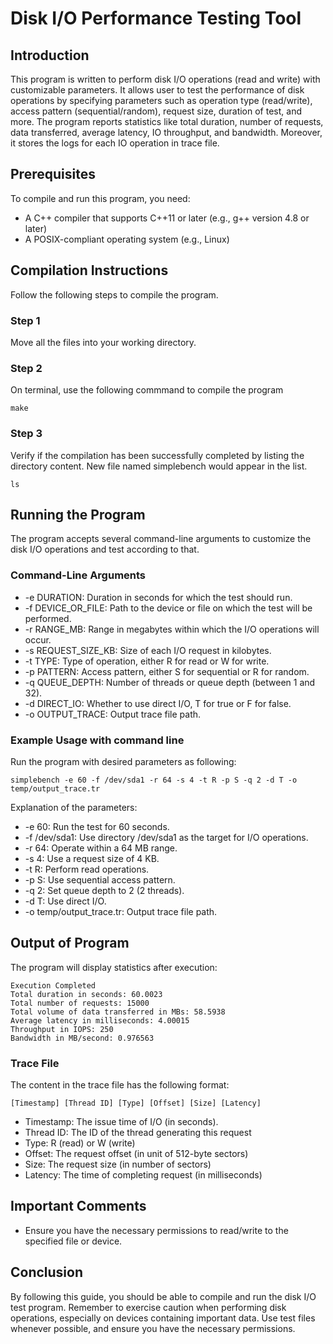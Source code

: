 # Disk I/O Performance Testing Tool

## Introduction

This program is written to perform disk I/O operations (read and write) with customizable parameters. It allows user to test the performance of disk operations by specifying parameters such as operation type (read/write), access pattern (sequential/random), request size, duration of test, and more. The program reports statistics like total duration, number of requests, data transferred, average latency, IO throughput, and bandwidth. Moreover, it stores the logs for each IO operation in trace file.

## Prerequisites

To compile and run this program, you need:
* A C++ compiler that supports C++11 or later (e.g., g++ version 4.8 or later)
* A POSIX-compliant operating system (e.g., Linux)

## Compilation Instructions 

Follow the following steps to compile the program. 

### Step 1

Move all the files into your working directory. 

### Step 2

On terminal, use the following commmand to compile the program

```
make
```

### Step 3

Verify if the compilation has been successfully completed by listing the directory content. New file named simplebench would appear in the list.

```
ls
```

## Running the Program

The program accepts several command-line arguments to customize the disk I/O operations and test according to that.

### Command-Line Arguments

* -e DURATION: Duration in seconds for which the test should run.
* -f DEVICE_OR_FILE: Path to the device or file on which the test will be performed.
* -r RANGE_MB: Range in megabytes within which the I/O operations will occur.
* -s REQUEST_SIZE_KB: Size of each I/O request in kilobytes.
* -t TYPE: Type of operation, either R for read or W for write.
* -p PATTERN: Access pattern, either S for sequential or R for random.
* -q QUEUE_DEPTH: Number of threads or queue depth (between 1 and 32).
* -d DIRECT_IO: Whether to use direct I/O, T for true or F for false.
* -o OUTPUT_TRACE: Output trace file path.

### Example Usage with command line 

Run the program with desired parameters as following:

```
simplebench -e 60 -f /dev/sda1 -r 64 -s 4 -t R -p S -q 2 -d T -o temp/output_trace.tr
```

Explanation of the parameters:

* -e 60: Run the test for 60 seconds.
* -f /dev/sda1: Use directory /dev/sda1 as the target for I/O operations.
* -r 64: Operate within a 64 MB range.
* -s 4: Use a request size of 4 KB.
* -t R: Perform read operations.
* -p S: Use sequential access pattern.
* -q 2: Set queue depth to 2 (2 threads).
* -d T: Use direct I/O.
* -o temp/output_trace.tr: Output trace file path.


## Output of Program 
The program will display statistics after execution:

```
Execution Completed
Total duration in seconds: 60.0023
Total number of requests: 15000
Total volume of data transferred in MBs: 58.5938
Average latency in milliseconds: 4.00015
Throughput in IOPS: 250
Bandwidth in MB/second: 0.976563
```

### Trace File 

The content in the trace file has the following format:

```
[Timestamp] [Thread ID] [Type] [Offset] [Size] [Latency]
```
* Timestamp: The issue time of I/O (in seconds).
* Thread ID: The ID of the thread generating this request
* Type: R (read) or W (write)
* Offset: The request offset (in unit of 512-byte sectors)
* Size: The request size (in number of sectors)
* Latency: The time of completing request (in milliseconds)

## Important Comments

* Ensure you have the necessary permissions to read/write to the specified file or device.

## Conclusion 

By following this guide, you should be able to compile and run the disk I/O test program. Remember to exercise caution when performing disk operations, especially on devices containing important data. Use test files whenever possible, and ensure you have the necessary permissions.

